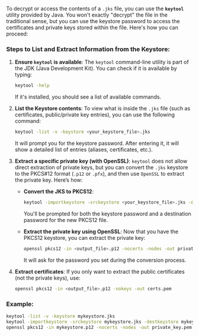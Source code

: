 To decrypt or access the contents of a `.jks` file, you can use the **`keytool`** utility provided by Java. You won't exactly "decrypt" the file in the traditional sense, but you can use the keystore password to access the certificates and private keys stored within the file. Here's how you can proceed:

### Steps to List and Extract Information from the Keystore:
1. **Ensure `keytool` is available**:
   The `keytool` command-line utility is part of the JDK (Java Development Kit). You can check if it is available by typing:
   ```bash
   keytool -help
   ```
   If it's installed, you should see a list of available commands.

2. **List the Keystore contents**:
   To view what is inside the `.jks` file (such as certificates, public/private key entries), you can use the following command:
   ```bash
   keytool -list -v -keystore <your_keystore_file>.jks
   ```
   It will prompt you for the keystore password. After entering it, it will show a detailed list of entries (aliases, certificates, etc.).

3. **Extract a specific private key (with OpenSSL)**:
   `keytool` does not allow direct extraction of private keys, but you can convert the `.jks` keystore to the PKCS#12 format (`.p12` or `.pfx`), and then use `OpenSSL` to extract the private key. Here’s how:

   - **Convert the JKS to PKCS12**:
     ```bash
     keytool -importkeystore -srckeystore <your_keystore_file>.jks -destkeystore <output_file>.p12 -deststoretype PKCS12
     ```
     You'll be prompted for both the keystore password and a destination password for the new PKCS12 file.

   - **Extract the private key using OpenSSL**:
     Now that you have the PKCS12 keystore, you can extract the private key:
     ```bash
     openssl pkcs12 -in <output_file>.p12 -nocerts -nodes -out private_key.pem
     ```
     It will ask for the password you set during the conversion process.

4. **Extract certificates**:
   If you only want to extract the public certificates (not the private keys), use:
   ```bash
   openssl pkcs12 -in <output_file>.p12 -nokeys -out certs.pem
   ```

### Example:
```bash
keytool -list -v -keystore mykeystore.jks
keytool -importkeystore -srckeystore mykeystore.jks -destkeystore mykeystore.p12 -deststoretype PKCS12
openssl pkcs12 -in mykeystore.p12 -nocerts -nodes -out private_key.pem
```